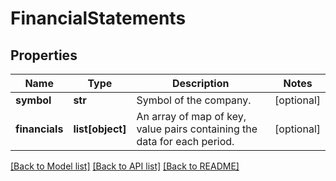 # FinancialStatements

## Properties
Name | Type | Description | Notes
------------ | ------------- | ------------- | -------------
**symbol** | **str** | Symbol of the company. | [optional] 
**financials** | **list[object]** | An array of map of key, value pairs containing the data for each period. | [optional] 

[[Back to Model list]](../README.md#documentation-for-models) [[Back to API list]](../README.md#documentation-for-api-endpoints) [[Back to README]](../README.md)


